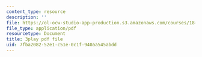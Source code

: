 ```yaml
---
content_type: resource
description: ''
file: https://ol-ocw-studio-app-production.s3.amazonaws.com/courses/18-01sc-single-variable-calculus-fall-2010/7fba208252e1c51e0c1f940aa545abdd_Bv9kVDcj7yo.pdf
file_type: application/pdf
resourcetype: Document
title: 3play pdf file
uid: 7fba2082-52e1-c51e-0c1f-940aa545abdd
---
```

